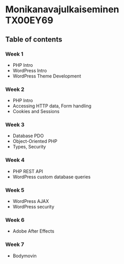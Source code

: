 # Monikanavajulkaiseminen TX00EY69

## Table of contents

### Week 1

- PHP Intro
- WordPress Intro
- WordPress Theme Development

### Week 2

- PHP Intro
- Accessing HTTP data, Form handling
- Cookies and Sessions

### Week 3

- Database PDO
- Object-Oriented PHP
- Types, Security

### Week 4

- PHP REST API
- WordPress custom database queries

### Week 5

- WordPress AJAX
- WordPress security

### Week 6

- Adobe After Effects

### Week 7

- Bodymovin

